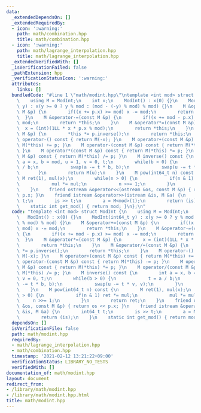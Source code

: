 ```yaml
---
data:
  _extendedDependsOn: []
  _extendedRequiredBy:
  - icon: ':warning:'
    path: math/combination.hpp
    title: math/combination.hpp
  - icon: ':warning:'
    path: math/lagrange_interpolation.hpp
    title: math/lagrange_interpolation.hpp
  _extendedVerifiedWith: []
  _isVerificationFailed: false
  _pathExtension: hpp
  _verificationStatusIcon: ':warning:'
  attributes:
    links: []
  bundledCode: "#line 1 \"math/modint.hpp\"\ntemplate <int mod> struct ModInt {\n\
    \    using M = ModInt;\n    int x;\n    ModInt() : x(0) {}\n    ModInt(int64_t\
    \ y) : x(y >= 0 ? y % mod : (mod - (-y) % mod) % mod) {}\n    M &operator+=(const\
    \ M &p) {\n        if((x += p.x) >= mod) x -= mod;\n        return *this;\n  \
    \  }\n    M &operator-=(const M &p) {\n        if((x += mod - p.x) >= mod) x -=\
    \ mod;\n        return *this;\n    }\n    M &operator*=(const M &p) {\n      \
    \  x = (int)(1LL * x * p.x % mod);\n        return *this;\n    }\n    M &operator/=(const\
    \ M &p) {\n        *this *= p.inverse();\n        return *this;\n    }\n    M\
    \ operator-() const { return M(-x); }\n    M operator+(const M &p) const { return\
    \ M(*this) += p; }\n    M operator-(const M &p) const { return M(*this) -= p;\
    \ }\n    M operator*(const M &p) const { return M(*this) *= p; }\n    M operator/(const\
    \ M &p) const { return M(*this) /= p; }\n    M inverse() const {\n        int\
    \ a = x, b = mod, u = 1, v = 0, t;\n        while(b > 0) {\n            t = a\
    \ / b;\n            swap(a -= t * b, b);\n            swap(u -= t * v, v);\n \
    \       }\n        return M(u);\n    }\n    M pow(int64_t n) const {\n       \
    \ M ret(1), mul(x);\n        while(n > 0) {\n            if(n & 1) ret *= mul;\n\
    \            mul *= mul;\n            n >>= 1;\n        }\n        return ret;\n\
    \    }\n    friend ostream &operator<<(ostream &os, const M &p) { return os <<\
    \ p.x; }\n    friend istream &operator>>(istream &is, M &a) {\n        int64_t\
    \ t;\n        is >> t;\n        a = M<mod>(t);\n        return (is);\n    }\n\
    \    static int get_mod() { return mod; }\n};\n"
  code: "template <int mod> struct ModInt {\n    using M = ModInt;\n    int x;\n \
    \   ModInt() : x(0) {}\n    ModInt(int64_t y) : x(y >= 0 ? y % mod : (mod - (-y)\
    \ % mod) % mod) {}\n    M &operator+=(const M &p) {\n        if((x += p.x) >=\
    \ mod) x -= mod;\n        return *this;\n    }\n    M &operator-=(const M &p)\
    \ {\n        if((x += mod - p.x) >= mod) x -= mod;\n        return *this;\n  \
    \  }\n    M &operator*=(const M &p) {\n        x = (int)(1LL * x * p.x % mod);\n\
    \        return *this;\n    }\n    M &operator/=(const M &p) {\n        *this\
    \ *= p.inverse();\n        return *this;\n    }\n    M operator-() const { return\
    \ M(-x); }\n    M operator+(const M &p) const { return M(*this) += p; }\n    M\
    \ operator-(const M &p) const { return M(*this) -= p; }\n    M operator*(const\
    \ M &p) const { return M(*this) *= p; }\n    M operator/(const M &p) const { return\
    \ M(*this) /= p; }\n    M inverse() const {\n        int a = x, b = mod, u = 1,\
    \ v = 0, t;\n        while(b > 0) {\n            t = a / b;\n            swap(a\
    \ -= t * b, b);\n            swap(u -= t * v, v);\n        }\n        return M(u);\n\
    \    }\n    M pow(int64_t n) const {\n        M ret(1), mul(x);\n        while(n\
    \ > 0) {\n            if(n & 1) ret *= mul;\n            mul *= mul;\n       \
    \     n >>= 1;\n        }\n        return ret;\n    }\n    friend ostream &operator<<(ostream\
    \ &os, const M &p) { return os << p.x; }\n    friend istream &operator>>(istream\
    \ &is, M &a) {\n        int64_t t;\n        is >> t;\n        a = M<mod>(t);\n\
    \        return (is);\n    }\n    static int get_mod() { return mod; }\n};"
  dependsOn: []
  isVerificationFile: false
  path: math/modint.hpp
  requiredBy:
  - math/lagrange_interpolation.hpp
  - math/combination.hpp
  timestamp: '2021-02-12 13:21:22+09:00'
  verificationStatus: LIBRARY_NO_TESTS
  verifiedWith: []
documentation_of: math/modint.hpp
layout: document
redirect_from:
- /library/math/modint.hpp
- /library/math/modint.hpp.html
title: math/modint.hpp
---
```

